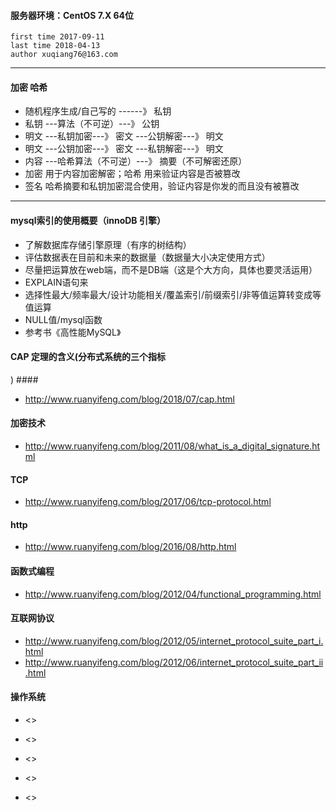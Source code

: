 #### 服务器环境：CentOS 7.X 64位 ####

    first time 2017-09-11
    last time 2018-04-13
    author xuqiang76@163.com

---

#### 加密 哈希

- 随机程序生成/自己写的 ------》 私钥
- 私钥 ---算法（不可逆）---》 公钥
- 明文 ---私钥加密---》 密文 ---公钥解密---》 明文
- 明文 ---公钥加密---》 密文 ---私钥解密---》 明文
- 内容 ---哈希算法（不可逆）---》 摘要（不可解密还原）
- 加密 用于内容加密解密；哈希 用来验证内容是否被篡改
- 签名 哈希摘要和私钥加密混合使用，验证内容是你发的而且没有被篡改

---

#### mysql索引的使用概要（innoDB 引擎）

- 了解数据库存储引擎原理（有序的树结构）
- 评估数据表在目前和未来的数据量（数据量大小决定使用方式）
- 尽量把运算放在web端，而不是DB端（这是个大方向，具体也要灵活运用）
- EXPLAIN语句来
- 选择性最大/频率最大/设计功能相关/覆盖索引/前缀索引/非等值运算转变成等值运算
- NULL值/mysql函数
- 参考书《高性能MySQL》

#### CAP 定理的含义(分布式系统的三个指标
) ####
 - <http://www.ruanyifeng.com/blog/2018/07/cap.html>

#### 加密技术 ####
 - <http://www.ruanyifeng.com/blog/2011/08/what_is_a_digital_signature.html>

#### TCP ####
 - <http://www.ruanyifeng.com/blog/2017/06/tcp-protocol.html>

#### http ####
 - <http://www.ruanyifeng.com/blog/2016/08/http.html>

#### 函数式编程 ####
 - <http://www.ruanyifeng.com/blog/2012/04/functional_programming.html>

#### 互联网协议 ####
 - <http://www.ruanyifeng.com/blog/2012/05/internet_protocol_suite_part_i.html>
 - <http://www.ruanyifeng.com/blog/2012/06/internet_protocol_suite_part_ii.html>

#### 操作系统 ####
 - <>


 - <>
 - <>
 - <>
 - <>
